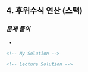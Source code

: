 ## 4. 후위수식 연산 (스택)

### _문제 풀이_

-

```html
<!-- My Solution -->
```

```html
<!-- Lecture Solution -->
```
